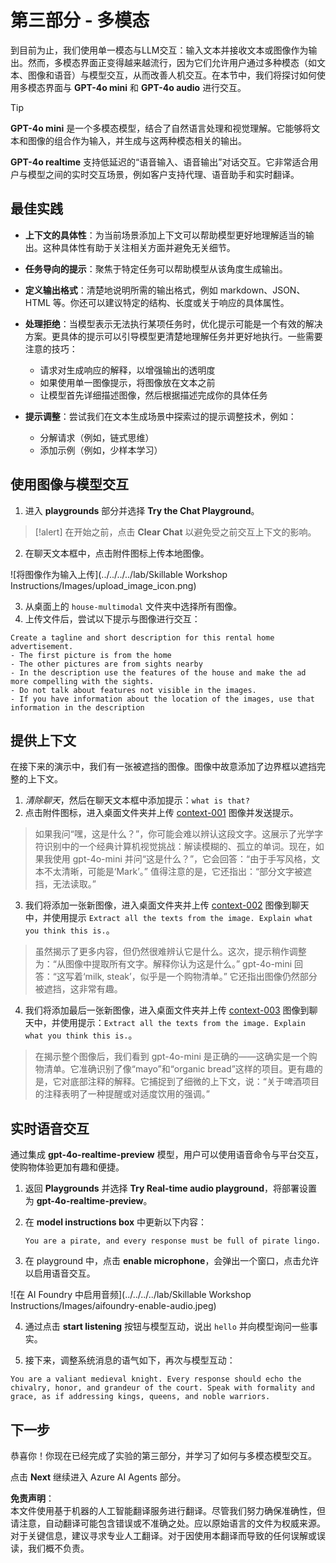# 第三部分 - 多模态

到目前为止，我们使用单一模态与LLM交互：输入文本并接收文本或图像作为输出。然而，多模态界面正变得越来越流行，因为它们允许用户通过多种模态（如文本、图像和语音）与模型交互，从而改善人机交互。在本节中，我们将探讨如何使用多模态界面与 **GPT-4o mini** 和 **GPT-4o audio** 进行交互。

> [!TIP]  
> **GPT-4o mini** 是一个多模态模型，结合了自然语言处理和视觉理解。它能够将文本和图像的组合作为输入，并生成与这两种模态相关的输出。

**GPT-4o realtime** 支持低延迟的“语音输入、语音输出”对话交互。它非常适合用户与模型之间的实时交互场景，例如客户支持代理、语音助手和实时翻译。

## 最佳实践

- **上下文的具体性**：为当前场景添加上下文可以帮助模型更好地理解适当的输出。这种具体性有助于关注相关方面并避免无关细节。  

- **任务导向的提示**：聚焦于特定任务可以帮助模型从该角度生成输出。  

- **定义输出格式**：清楚地说明所需的输出格式，例如 markdown、JSON、HTML 等。你还可以建议特定的结构、长度或关于响应的具体属性。  

- **处理拒绝**：当模型表示无法执行某项任务时，优化提示可能是一个有效的解决方案。更具体的提示可以引导模型更清楚地理解任务并更好地执行。一些需要注意的技巧：  
    - 请求对生成响应的解释，以增强输出的透明度  
    - 如果使用单一图像提示，将图像放在文本之前  
    - 让模型首先详细描述图像，然后根据描述完成你的具体任务  

- **提示调整**：尝试我们在文本生成场景中探索过的提示调整技术，例如：  
    - 分解请求（例如，链式思维）  
    - 添加示例（例如，少样本学习）  

## 使用图像与模型交互

1. 进入 **playgrounds** 部分并选择 **Try the Chat Playground**。

>[!alert] 在开始之前，点击 **Clear Chat** 以避免受之前交互上下文的影响。

2. 在聊天文本框中，点击附件图标上传本地图像。

![将图像作为输入上传](../../../../lab/Skillable Workshop Instructions/Images/upload_image_icon.png)

3. 从桌面上的 ```house-multimodal``` 文件夹中选择所有图像。
4. 上传文件后，尝试以下提示与图像进行交互：

```
Create a tagline and short description for this rental home advertisement.
- The first picture is from the home
- The other pictures are from sights nearby
- In the description use the features of the house and make the ad more compelling with the sights. 
- Do not talk about features not visible in the images.
- If you have information about the location of the images, use that information in the description
```

## 提供上下文

在接下来的演示中，我们有一张被遮挡的图像。图像中故意添加了边界框以遮挡完整的上下文。

1. _清除聊天_，然后在聊天文本框中添加提示：``what is that?``  
2. 点击附件图标，进入桌面文件夹并上传 [context-001](./Images/context-001.png) 图像并发送提示。

> 如果我问“嘿，这是什么？”，你可能会难以辨认这段文字。这展示了光学字符识别中的一个经典计算机视觉挑战：解读模糊的、孤立的单词。现在，如果我使用 gpt-4o-mini 并问“这是什么？”，它会回答：“由于手写风格，文本不太清晰，可能是‘Mark’。” 值得注意的是，它还指出：“部分文字被遮挡，无法读取。”

3. 我们将添加一张新图像，进入桌面文件夹并上传 [context-002](./Images/context-002.png) 图像到聊天中，并使用提示 ```Extract all the texts from the image. Explain what you think this is.```。

> 虽然揭示了更多内容，但仍然很难辨认它是什么。这次，提示稍作调整为：“从图像中提取所有文字。解释你认为这是什么。” gpt-4o-mini 回答：“这写着‘milk, steak’，似乎是一个购物清单。” 它还指出图像仍然部分被遮挡，这非常有趣。

4. 我们将添加最后一张新图像，进入桌面文件夹并上传 [context-003](./Images/demo-4-context-003.png) 图像到聊天中，并使用提示：```Extract all the texts from the image. Explain what you think this is.```。

> 在揭示整个图像后，我们看到 gpt-4o-mini 是正确的——这确实是一个购物清单。它准确识别了像“mayo”和“organic bread”这样的项目。更有趣的是，它对底部注释的解释。它捕捉到了细微的上下文，说：“关于啤酒项目的注释表明了一种提醒或对适度饮用的强调。”

## 实时语音交互

通过集成 **gpt-4o-realtime-preview** 模型，用户可以使用语音命令与平台交互，使购物体验更加有趣和便捷。

1. 返回 **Playgrounds** 并选择 **Try Real-time audio playground**，将部署设置为 **gpt-4o-realtime-preview**。

2. 在 **model instructions box** 中更新以下内容：

    ```You are a pirate, and every response must be full of pirate lingo. ```

3. 在 playground 中，点击 **enable microphone**，会弹出一个窗口，点击允许以启用语音交互。

![在 AI Foundry 中启用音频](../../../../lab/Skillable Workshop Instructions/Images/aifoundry-enable-audio.jpeg)

4. 通过点击 **start listening** 按钮与模型互动，说出 ``hello`` 并向模型询问一些事实。

5. 接下来，调整系统消息的语气如下，再次与模型互动：

```You are a valiant medieval knight. Every response should echo the chivalry, honor, and grandeur of the court. Speak with formality and grace, as if addressing kings, queens, and noble warriors.```

## 下一步

恭喜你！你现在已经完成了实验的第三部分，并学习了如何与多模态模型交互。

点击 **Next** 继续进入 Azure AI Agents 部分。

**免责声明**：  
本文件使用基于机器的人工智能翻译服务进行翻译。尽管我们努力确保准确性，但请注意，自动翻译可能包含错误或不准确之处。应以原始语言的文件为权威来源。对于关键信息，建议寻求专业人工翻译。对于因使用本翻译而导致的任何误解或误读，我们概不负责。